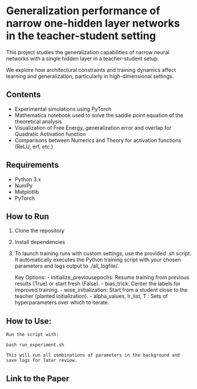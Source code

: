 # Generalization performance of narrow one-hidden layer networks in the teacher-student setting

This project studies the generalization capabilities of narrow neural networks with a single hidden layer in a teacher-student setup.

We explore how architectural constraints and training dynamics affect learning and generalization, particularly in high-dimensional settings.

## Contents

- Experimental simulations using PyTorch
- Mathematica notebook used to solve the saddle point equation of the theoretical analysis
- Visualization of Free Energy, generalization error and overlap for Quadratic Activation function
- Comparisons between Numerics and Theory for activation functions (ReLU, erf, etc.)

## Requirements

- Python 3.x
- NumPy
- Matplotlib
- PyTorch

## How to Run

1. Clone the repository
2. Install dependencies

3. To launch training runs with custom settings, use the provided .sh script. It automatically executes the Python training script with your chosen parameters and logs output to ./all_logfile/.

    Key Options:
        -	initialize_previousepochs: Resume training from previous results (True) or start fresh (False).
        -	bias_trick: Center the labels for improved training.
        -	wise_initialization: Start from a student close to the teacher (planted initialization).
        -	alpha_values, lr_list, T : Sets of hyperparameters over which to iterate.

## How to Use:

    Run the script with:

    bash run_experiment.sh

    This will run all combinations of parameters in the background and save logs for later review.



## Link to the Paper
